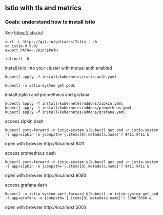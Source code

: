 Istio with tls and metrics
---

### Goals: understand how to install istio

See https://istio.io/

```console
curl -L https://git.io/getLatestIstio | sh -
cd istio-0.5.0/
export PATH=~./bin:$PATH
```

```console
istioctl -h
```

install istio into your cluster with mutual auth enabled

```console
kubectl apply -f install/kubernetes/istio-auth.yaml
```

```console
kubectl -n istio-system get pods
```

install zipkin and prometheus and grafana
```console
kubectl apply -f install/kubernetes/addons/zipkin.yaml
kubectl apply -f install/kubernetes/addons/prometheus.yaml
kubectl apply -f install/kubernetes/addons/grafana.yaml
```

access zipkin dash
```console
kubectl port-forward -n istio-system $(kubectl get pod -n istio-system -l app=zipkin -o jsonpath='{.items[0].metadata.name}') 9411:9411 &
```
open with browser http://localhost:9411


access prometheus dash
```console
kubectl port-forward -n istio-system $(kubectl get pod -n istio-system -l app=zipkin -o jsonpath='{.items[0].metadata.name}') 9411:9411 &
```
open with browser http://localhost:9090


access grafana dash
```console
kubectl -n istio-system port-forward $(kubectl -n istio-system get pod -l app=grafana -o jsonpath='{.items[0].metadata.name}') 3000:3000 &
```
open with browser http://localhost:3000

